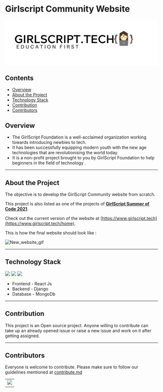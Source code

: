 

# Girlscript Community Website

  <div align="center">
	 <img align="center" src="assets\GS_logo_black (1).png" alt="Image of gs"/>
  </div>


## Contents

- [Overview](#overview)
- [About the Project](#about-the-project) 
- [Technology Stack](#technology-stack)
- [Contribution](#contribution)
- [Contributors](#contributors)


## Overview

 - The GirlScript Foundation is a well-acclaimed organization working towards introducing newbies to tech. 
 - It has been successfully equipping modern youth with the new age technologies that are revolutionising the world today.
 -  It is a non-profit project brought to you by GirlScript Foundation to help beginners in the field of technology .
 
 ---


## About the Project

 The objective is to develop the GirlScript Community website from scratch.

 This project is also listed as one of the projects of **[GirlScript Summer of Code 2021](https://gssoc.girlscript.tech/index.html)**.

 Check out the current version of the website at [https://www.girlscript.tech](https://www.girlscript.tech/home). 

  This is how the final website should look like : 

  ![New_website_gif](./assets/girlscript_community_website_new.gif)

---


## Technology Stack

 <img src="https://img.shields.io/badge/ReactJS%20-%2320232a.svg?logo=react" > <img src="https://img.shields.io/badge/-Django-darkgreen?logo=django" > <img src="https://img.shields.io/badge/-MongoDB-yellow?style=flat&logo=mongoDB">

- Frontend - React Js
- Backend - Django
- Database - MongoDb

---


## Contribution

This project is an Open source project. Anyone willing to contribute can take up an already opened issue or raise a new issue and work on it after getting assigned.

---


## Contributors

Everyone is welcome to contribute. Please make sure to follow our guidelines mentioned at [contribute.md](contribute.md)

<table>
	<tr>
		<td>
			<a href="https://github.com/girlscript/Girscript-Community-Website/graphs/contributors">
        <img src="https://contrib.rocks/image?repo=girlscript/Girscript-Community-Website" />
      </a>
		</td>
	</tr>
</table>


